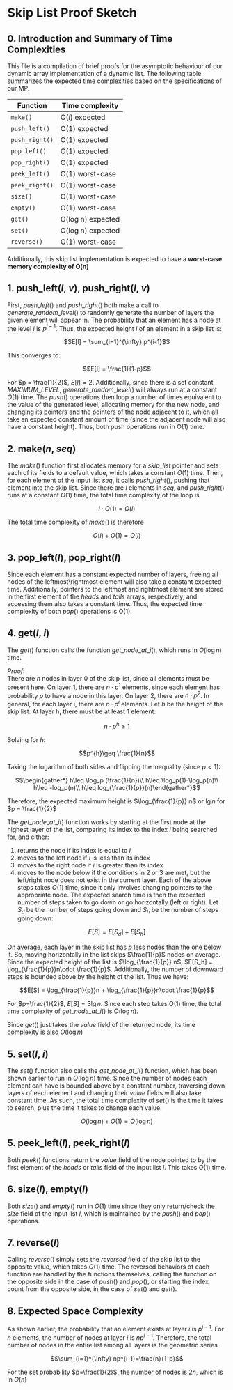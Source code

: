 # Skip List Proof Sketch

## 0. Introduction and Summary of Time Complexities

This file is a compilation of brief proofs for the asymptotic behaviour of our dynamic array implementation of a dynamic list. The following table summarizes the expected time complexities based on the specifications of our MP.

| Function  | Time complexity |
| ------------- | ------------- |
| `make()`  | O(*l*) expected |
| `push_left()`  | O(1) expected |
| `push_right()`  | O(1) expected |
| `pop_left()`  | O(1) expected |
| `pop_right()`  | O(1) expected |
| `peek_left()`  | O(1) worst-case |
| `peek_right()`  | O(1) worst-case |
| `size()`  | O(1) worst-case |
| `empty()`  | O(1) worst-case |
| `get()`  | O(log n) expected |
| `set()`  | O(log n) expected |
| `reverse()`  | O(1) worst-case |

Additionally, this skip list implementation is expected to have a **worst-case memory complexity of O(n)**

## 1. push_left(*l*, *v*), push_right(*l*, *v*)
First, $`push\_left()`$ and $`push\_right()`$ both make a call to $`generate\_random\_level()`$ to randomly generate the number of layers the given element will appear in. The probability that an element has a node at the level $i$ is $p^{i-1}$. Thus, the expected height $l$ of an element in a skip list is:
```math
E[l] = \sum_{i=1}^{\infty} p^{i-1}
```
This converges to:
```math
E[l] = \frac{1}{1-p}
```
For $p = \frac{1}{2}$, $E[l] = 2$. Additionally, since there is a set constant $`MAXIMUM\_LEVEL`$, $`generate\_random\_level()`$ will always run at a constant $O(1)$ time.
The $push()$ operations then loop a number of times equivalent to the value of the generated level, allocating memory for the new node, and changing its pointers and the pointers of the node adjacent to it, which all take an expected constant amount of time (since the adjacent node will also have a constant height). Thus, both push operations run in O(1) time.
## 2. make(*n*, *seq*)
The $make()$ function first allocates memory for a $`skip\_list`$ pointer and
sets each of its fields to a default value, which takes a constant $O(1)$ time. Then, for each element of the input list $seq$, it calls $`push\_right()`$, pushing that element into the skip list. Since there are $l$ elements in $seq$, and $`push\_right()`$ runs at a constant $O(1)$ time, the total time complexity of the loop is
```math
l\cdot O(1)=O(l)
```
The total time complexity of $make()$ is therefore
```math
O(l)+O(1)=O(l)
```
## 3. pop_left(*l*), pop_right(*l*)
Since each element has a constant expected number of layers, freeing all nodes of the leftmost\rightmost element will also take a constant expected time. Additionally, pointers to the leftmost and rightmost element are stored in the first element of the $heads$ and $tails$ arrays, respectively, and accessing them also takes a constant time. Thus, the expected time complexity of both $pop()$ operations is O(1). 
## 4. get(*l*, *i*)
The $get()$ function calls the function $`get\_node\_at\_i()`$, which runs in $O(\log n)$ time.


$Proof:$\
There are $n$ nodes in layer 0 of the skip list, since all elements must be present here. On layer 1, there are $n\cdot p^1$ elements, since each element has probability $p$ to have a node in this layer. On layer 2, there are $n\cdot p^2$. In general, for each layer i, there are $n\cdot p^{i}$ elements. Let $h$ be the height of the skip list. At layer h, there must be at least 1 element:
```math
n\cdot p^{h}\geq1
```
Solving for $h$:
```math
p^{h}\geq \frac{1}{n}
```
Taking the logarithm of both sides and flipping the inequality (since $p < 1$):
```math
\begin{gather*} h\leq \log_p (\frac{1}{n})\\
h\leq \log_p(1)-\log_p(n)\\
h\leq -log_p(n)\\
h\leq log_{\frac{1}{p}}(n)\end{gather*}
```
Therefore, the expected maximum height is $\log_{\frac{1}{p}} n$ or $\lg n$ for $p = \frac{1}{2}$


The $`get\_node\_at\_i()`$ function works by starting at the first node at the highest layer of the list, comparing its index to the index $i$ being searched for, and either: 
1. returns the node if its index is equal to $i$ 
2. moves to the left node if $i$ is less than its index
3. moves to the right node if $i$ is greater than its index
4. moves to the node below if the conditions in 2 or 3 are met, but the left/right node does not exist in the current layer.
Each of the above steps takes $O(1)$ time, since it only involves changing pointers to the appropriate node. The expected search time is then the expected number of steps taken to go down or go horizontally (left or right). Let $S_d$ be the number of steps going down and $S_h$ be the number of steps going down:
```math
E[S] = E[S_d] + E[S_h]
```
On average, each layer in the skip list has $p$ less nodes than the one below it. So, moving horizontally in the list skips $\frac{1}{p}$ nodes on average. Since the expected height of the list is $\log_{\frac{1}{p}} n$, $E[S_h] = \log_{\frac{1}{p}}n\cdot \frac{1}{p}$. Additionally, the number of downward steps is bounded above by the height of the list. Thus we have:
```math
E[S] = \log_{\frac{1}{p}}n + \log_{\frac{1}{p}}n\cdot \frac{1}{p}
```
For $p=\frac{1}{2}$, $E[S] = 3\lg n$. Since each step takes O(1) time, the total time complexity of $`get\_node\_at\_i()`$ is $O(\log n)$.

Since $get()$ just takes the $value$ field of the returned node, its time complexity is also $O(\log n)$
## 5. set(*l*, *i*)
The $set()$ function also calls the $`get\_node\_at\_i()`$ function, which has been shown earlier to run in $O(\log n)$ time. Since the number of nodes each element can have is bounded above by a constant number, traversing down layers of each element and changing their $value$ fields will also take constant time. As such, the total time complexity of $set()$ is the time it takes to search, plus the time it takes to change each value:
```math
O(\log n)+O(1) = O(\log n)
```
## 5. peek_left(*l*), peek_right(*l*)
Both $peek()$ functions return the $value$ field of the node pointed to by the first element of the $heads$ or $tails$ field of the input list $l$. This takes $O(1)$ time. 
## 6. size(*l*), empty(*l*)
Both $size()$ and $empty()$ run in $O(1)$ time since they only return/check the $size$ field of the input list $l$, which is maintained by the $push()$ and $pop()$ operations.
## 7. reverse(*l*)
Calling $reverse()$ simply sets the $reversed$ field of the skip list to the opposite value, which takes $O(1)$ time. The reversed behaviors of each function are handled by the functions themselves, calling the function on the opposite side in the case of $push()$ and $pop()$, or starting the index count from the opposite side, in the case of $set()$ and $get()$.
## 8. Expected Space Complexity
As shown earlier, the probability that an element exists at layer $i$ is $p^{i-1}$. For $n$ elements, the number of nodes at layer $i$ is $np^{i-1}$. Therefore, the total number of nodes in the entire list among all layers is the geometric series
```math
\sum_{i=1}^{\infty} np^{i-1}=\frac{n}{1-p}
```
For the set probability $p=\frac{1}{2}$, the number of nodes is $2n$, which is in $O(n)$
